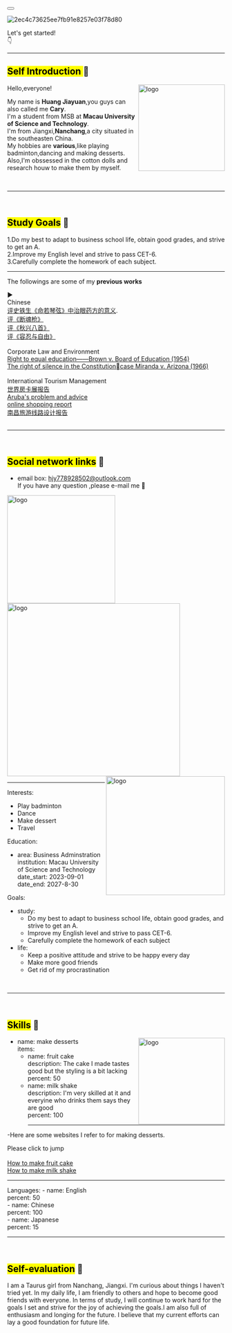 <nav
  class="relative flex w-full flex-nowrap items-center justify-between bg-white py-2 text-neutral-500 shadow-lg hover:text-neutral-700 focus:text-neutral-700 dark:bg-slate-900 lg:flex-wrap lg:justify-start lg:py-4"
  data-te-navbar-ref>
  <div class="flex w-full flex-wrap items-center justify-between px-3">
    <!-- Hamburger button for mobile view -->
    <button
      class="block border-0 bg-transparent px-2 text-neutral-500 hover:no-underline hover:shadow-none focus:no-underline focus:shadow-none focus:outline-none focus:ring-0 dark:text-neutral-200 lg:hidden"
      type="button"
      data-te-collapse-init
      data-te-target="#collapse-main-navbar"
      aria-controls="collapse-main-navbar"
      aria-expanded="false"
      aria-label="Toggle navigation" onclick="toggleNavbar('collapse-main-navbar')">
      <!-- Hamburger icon -->
      <span class="[&>svg]:w-7">
        <svg
          xmlns="http://www.w3.org/2000/svg"
          viewBox="0 0 24 24"
          fill="currentColor"
          class="h-7 w-7">
          <path
            fill-rule="evenodd"
            d="M3 6.75A.75.75 0 013.75 6h16.5a.75.75 0 010 1.5H3.75A.75.75 0 013 6.75zM3 12a.75.75 0 01.75-.75h16.5a.75.75 0 010 1.5H3.75A.75.75 0 013 12zm0 5.25a.75.75 0 01.75-.75h16.5a.75.75 0 010 1.5H3.75a.75.75 0 01-.75-.75z"
            clip-rule="evenodd" />
        </svg>
      </span>
    </button>


![2ec4c73625ee7fb91e8257e03f78d80](https://github.com/user-attachments/assets/71a8f338-188e-4b2b-bd36-ce4d33bc674a)<br>
<figcaption>Let's get started!</figcaption>
👇


<hr>

# <mark>Self Introduction </mark>🧡

<img align="right" width="200" alt="logo" src=https://github.com/user-attachments/assets/9b27e41b-aa91-4e15-bfd6-2bdf372de2d1>

Hello,everyone! <br>
<p>My name is <strong>Huang Jiayuan</strong>,you guys can also called me <strong>Cary</strong>.<br>
I'm a student from MSB at <strong>Macau University of Science and Technology</strong>.<br>
I'm from Jiangxi,<strong>Nanchang</strong>,a city situated in the southeasten China.<br>
My hobbies are <strong>various</strong>,like playing badminton,dancing and making desserts.<br>
Also,I'm obssessed in the cotton dolls and research houw to make them by myself.</p>

<br>
<hr>
<br>

# <mark>Study Goals</mark> 💛

1.Do my best to adapt to business school life, obtain good grades, and strive to get an A.<br> 
2.Improve my English level and strive to pass CET-6.<br>
3.Carefully complete the homework of each subject.<br>
<hr>
<p>The followings are some of my <strong>previous works</strong></p>▶<br>
Chinese <br>
<a href="https://docs.qq.com/doc/DQ0J3UmpCUGhFUEdZ?_bid=1&client=drive_file&nlc=1"> 评史铁生《命若琴弦》中治眼药方的意义</a>.<br>
<a href="https://docs.qq.com/document/DQ3pZWXZqSGNYSWdr">评《断魂枪》</a><br>
<a href="https://docs.qq.com/document/DQ3J3Y0RsQ1JCS2xx">评《秋兴八首》</a><br>
<a href="https://docs.qq.com/document/DQ2FlQXp6cFVnUUZw">评《容忍与自由》</a><br>
<br>
Corporate Law and Environment<br>
<a href="https://docs.qq.com/pdf/DQ3ZOYktoemhSWmxl">Right to equal education——Brown v. Board of Education (1954)</a><br>
<a href="https://docs.qq.com/document/DQ1FFQUZGRGxvUVRB">The right of silence in the Constitutioncase Miranda v. Arizona (1966)</a><br>
<br>
International Tourism Management<br>
<a href="https://docs.qq.com/document/DQ2xjd0N5aFpJY2dJ">世界房卡展报告</a><br>
<a href="https://docs.qq.com/document/DQ0ZVTE5VVWxEaGJC">Aruba's problem and advice</a><br>
<a href="https://docs.qq.com/document/DQ0ZCb3BvcWlBU3RZ">online shopping report</a><br>
<a href="https://docs.qq.com/document/DQ2FTcHRSQUVreE1X">南昌旅游线路设计报告</a><br>



<br>
<hr>
<br>

 # <mark>Social network links</mark> 💚
 
 - email box: hjy778928502@outlook.com<br>
    If you have any question ,please e-mail me 💬 <br>

<img align="left" width="250" alt="logo" src=https://github.com/user-attachments/assets/ae828032-292a-4b75-8be3-cc2937332531>
<img align="middle" width="400" alt="logo" src=https://github.com/user-attachments/assets/baf40d1a-074b-4f99-8ae4-5c876c65b5c3>
<img align="right" width="275" alt="logo" src=https://github.com/user-attachments/assets/aa80ca25-5a3c-448c-bc3b-1ea7d172909a>
<hr>

Interests:
  - Play badminton
  - Dance
  - Make dessert
  - Travel

Education:
  - area: Business Adminstration<br>
    institution: Macau University of Science and Technology<br>
    date_start: 2023-09-01<br>
    date_end: 2027-8-30
    
Goals:
  - study: 
      - Do my best to adapt to business school life, obtain good grades, and strive to get an A.
      - Improve my English level and strive to pass CET-6.
      - Carefully complete the homework of each subject 
  - life: 
      - Keep a positive attitude and strive to be happy every day
      - Make more good friends
      - Get rid of my procrastination

<br>
<hr>
<br>

# <mark>Skills</mark> 💙

<img align="right" width="200" alt="logo" src=https://github.com/user-attachments/assets/e6fe3f50-4314-4352-84b2-b08744c868f6>

  - name: make desserts<br>
    items:<br>
      - name: fruit cake<br>
        description: The cake I made tastes good but the styling is a bit lacking <br>
        percent: 50<br>
      - name: milk shake<br>
        description: I'm very skilled at it and everyine who drinks them says they are good<br>
        percent: 100<br>
        <hr>
  -Here are some websites I refer to for making desserts.<br>
  <aside>Please click to jump</aside><br>
  <a href="https://m.xiachufang.com/recipe/261178/">How to make fruit cake</a><br>
   <a href="https://m.xiachufang.com/recipe/261178/](https://www.dealmoon.com/guide/944449">How to make milk shake</a>    
   
<hr>
Languages:
  - name: English<br>
    percent: 50<br>
  - name: Chinese<br>
    percent: 100<br>
  - name: Japanese<br>
    percent: 15

<br>
<hr>
<br>

# <mark>Self-evaluation</mark> 💜

I am a Taurus girl from Nanchang, Jiangxi. I'm curious about things I haven't tried yet. In my daily life, I am friendly to others and hope to become good friends with everyone. In terms of study, I will continue to work hard for the goals I set and strive for the joy of achieving the goals.I am also full of enthusiasm and longing for the future. I believe that my current efforts can lay a good foundation for future life.<br>




